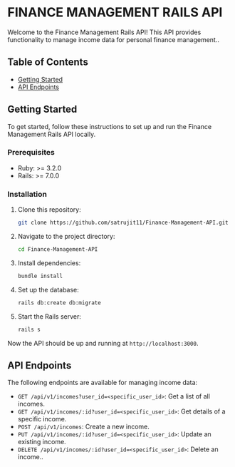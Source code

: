 # FINANCE MANAGEMENT RAILS API

Welcome to the Finance Management Rails API! This API provides functionality to manage income data for personal finance management..

## Table of Contents

- [Getting Started](#getting-started)
- [API Endpoints](#api-endpoints)

## Getting Started

To get started, follow these instructions to set up and run the Finance Management Rails API locally.

### Prerequisites

- Ruby: >= 3.2.0
- Rails: >= 7.0.0

### Installation

1. Clone this repository:

   ```sh
   git clone https://github.com/satrujit11/Finance-Management-API.git
   ```

2. Navigate to the project directory:

   ```bash
   cd Finance-Management-API
   ```

3. Install dependencies:

   ```bash
   bundle install
   ```

4. Set up the database:

   ```bash
   rails db:create db:migrate
   ```

5. Start the Rails server:

   ```bash
   rails s
   ```

Now the API should be up and running at `http://localhost:3000`.

## API Endpoints

The following endpoints are available for managing income data:

- `GET /api/v1/incomes?user_id=<specific_user_id>`: Get a list of all incomes.
- `GET /api/v1/incomes/:id?user_id=<specific_user_id>`: Get details of a specific income.
- `POST /api/v1/incomes`: Create a new income.
- `PUT /api/v1/incomes/:id?user_id=<specific_user_id>`: Update an existing income.
- `DELETE /api/v1/incomes/:id?user_id=<specific_user_id>`: Delete an income..
